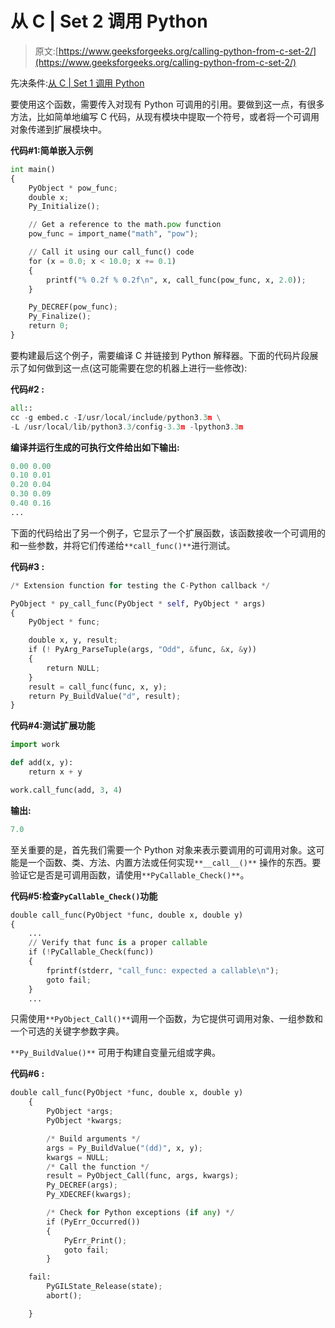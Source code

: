 # 从 C | Set 2 调用 Python

> 原文:[https://www.geeksforgeeks.org/calling-python-from-c-set-2/](https://www.geeksforgeeks.org/calling-python-from-c-set-2/)

先决条件:[从 C | Set 1 调用 Python](https://www.geeksforgeeks.org/calling-python-from-c-set-1/)

要使用这个函数，需要传入对现有 Python 可调用的引用。要做到这一点，有很多方法，比如简单地编写 C 代码，从现有模块中提取一个符号，或者将一个可调用对象传递到扩展模块中。

**代码#1:简单嵌入示例**

```py
int main()
{
    PyObject * pow_func;
    double x;
    Py_Initialize();

    // Get a reference to the math.pow function
    pow_func = import_name("math", "pow");

    // Call it using our call_func() code 
    for (x = 0.0; x < 10.0; x += 0.1)
    {
        printf("% 0.2f % 0.2f\n", x, call_func(pow_func, x, 2.0));
    }

    Py_DECREF(pow_func);
    Py_Finalize();
    return 0;
}
```

要构建最后这个例子，需要编译 C 并链接到 Python 解释器。下面的代码片段展示了如何做到这一点(这可能需要在您的机器上进行一些修改):

**代码#2 :**

```py
all::
cc -g embed.c -I/usr/local/include/python3.3m \
-L /usr/local/lib/python3.3/config-3.3m -lpython3.3m
```

**编译并运行生成的可执行文件给出如下输出:**

```py
0.00 0.00
0.10 0.01
0.20 0.04
0.30 0.09
0.40 0.16
...

```

下面的代码给出了另一个例子，它显示了一个扩展函数，该函数接收一个可调用的和一些参数，并将它们传递给`**call_func()**`进行测试。

**代码#3 :**

```py
/* Extension function for testing the C-Python callback */

PyObject * py_call_func(PyObject * self, PyObject * args)
{
    PyObject * func;

    double x, y, result;
    if (! PyArg_ParseTuple(args, "Odd", &func, &x, &y))
    {
        return NULL;
    }
    result = call_func(func, x, y);
    return Py_BuildValue("d", result);
}
```

**代码#4:测试扩展功能**

```py
import work

def add(x, y):
    return x + y

work.call_func(add, 3, 4)
```

**输出:**

```py
7.0

```

至关重要的是，首先我们需要一个 Python 对象来表示要调用的可调用对象。这可能是一个函数、类、方法、内置方法或任何实现`**__call__()**` 操作的东西。要验证它是否是可调用函数，请使用`**PyCallable_Check()**`。

**代码#5:检查`PyCallable_Check()`功能**

```py
double call_func(PyObject *func, double x, double y)
{
    ...
    // Verify that func is a proper callable
    if (!PyCallable_Check(func))
    {
        fprintf(stderr, "call_func: expected a callable\n");
        goto fail;
    }
    ...
```

只需使用`**PyObject_Call()**`调用一个函数，为它提供可调用对象、一组参数和一个可选的关键字参数字典。

`**Py_BuildValue()**` 可用于构建自变量元组或字典。

**代码#6 :**

```py
double call_func(PyObject *func, double x, double y)
    {
        PyObject *args;
        PyObject *kwargs;

        /* Build arguments */
        args = Py_BuildValue("(dd)", x, y);
        kwargs = NULL;
        /* Call the function */
        result = PyObject_Call(func, args, kwargs);
        Py_DECREF(args);
        Py_XDECREF(kwargs);

        /* Check for Python exceptions (if any) */
        if (PyErr_Occurred())
        {
            PyErr_Print();
            goto fail;
        }

    fail:
        PyGILState_Release(state);
        abort();

    }
```